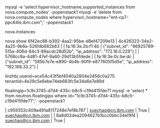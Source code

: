
mysql -e 'select hypervisor_hostname,supported_instances from nova.compute_nodes' -popenstack1
mysql -e 'delete from nova.compute_nodes where hypervisor_hostname="ent-cp7-ppc64le.ibm.com";' -popenstack1

nova.instances



nova show 6f42ec88-b392-4aa2-95be-d8ef47209e13
| 4c426323-34e2-4a25-9b6a-526fdb682b83 |      | fa:16:3e:2b:f1:4b | {"subnet_id": "66925789-515a-406d-84c3-89acdc28d52b", "ip_address": "172.16.0.229"}   |
| 5768cc9a-4d81-47ef-9a60-29d13b5fdede |      | fa:16:3e:0c:be:dc | {"subnet_id": "585b7e7e-e890-4b4b-90f9-e877605f5d5e", "ip_address": "192.168.33.2"}   |


linzhbj
userid=ece54c43f5bf4040a2804e2456c0a275
tenantid=4e29c5e6ebe74eb683fc5e34a6e7e89d





floatingip=1c9c3745-d7d4-435c-b8c5-c19d415fde71
mysql -e 'select * from neutron.floatingips where id="1c9c3745-d7d4-435c-b8c5-c19d415fde71";' -popenstack1




| c959352c409a491a8117248e7ef8b787 |                xuechao@cn.ibm.com               |   True  |                xuechao@cn.ibm.com               |
| 8a8d02dea2094627b1bcc0bbc34ef9f4 |                xuechao@cn.ibm.com               |   True  |

